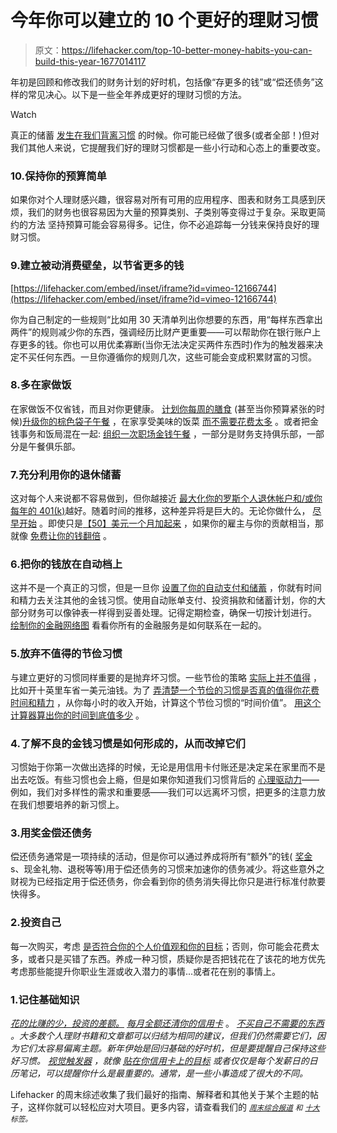 # 今年你可以建立的 10 个更好的理财习惯

> 原文：<https://lifehacker.com/top-10-better-money-habits-you-can-build-this-year-1677014117>

年初是回顾和修改我们的财务计划的好时机，包括像“存更多的钱”或“偿还债务”这样的常见决心。以下是一些全年养成更好的理财习惯的方法。

Watch

真正的储蓄 [发生在我们背离习惯](https://lifehacker.com/focus-on-habits-not-hypotheticals-to-save-more-money-1569013942) 的时候。你可能已经做了很多(或者全部！)但对我们其他人来说，它提醒我们好的理财习惯都是一些小行动和心态上的重要改变。

### 10.保持你的预算简单

如果你对个人理财感兴趣，很容易对所有可用的应用程序、图表和财务工具感到厌烦，我们的财务也很容易因为大量的预算类别、子类别等变得过于复杂。采取更简约的方法 坚持预算可能会容易得多。记住，你不必追踪每一分钱来保持良好的理财习惯。

### 9.建立被动消费壁垒，以节省更多的钱

 [https://lifehacker.com/embed/inset/iframe?id=vimeo-12166744](https://lifehacker.com/embed/inset/iframe?id=vimeo-12166744) 

你为自己制定的一些规则“比如用 30 天清单列出你想要的东西，用“每样东西拿出两件”的规则减少你的东西，强调经历比财产更重要——可以帮助你在银行账户上存更多的钱。你也可以用优柔寡断(当你无法决定买两件东西时)作为的触发器来决定不买任何东西。一旦你遵循你的规则几次，这些可能会变成积累财富的习惯。

### 8.多在家做饭

在家做饭不仅省钱，而且对你更健康。 [计划你每周的膳食](http://lifehacker.com/how-to-plan-your-weekly-meals-stress-free-30791921) (甚至当你预算紧张的时候)[升级你的棕色袋子午餐](http://lifehacker.com/how-can-i-upgrade-my-brown-bag-lunch-5935300) ，在家享受美味的饭菜 [而不需要花费太多](http://lifehacker.com/eat-like-a-foodie-at-home-without-breaking-your-budget-5832166) 。或者把金钱事务和饭局混在一起: [组织一次职场金钱午餐](http://lifehacker.com/organize-a-workplace-money-lunch-to-create-and-reinforc-5979330) ，一部分是财务支持俱乐部，一部分是午餐俱乐部。

### 7.充分利用你的退休储蓄

这对每个人来说都不容易做到，但你越接近 [最大化你的罗斯个人退休帐户和/或你每年的 401(k)](https://lifehacker.com/focusing-on-just-one-of-these-financial-habits-will-lea-1581747252)越好。随着时间的推移，这种差异将是巨大的。无论你做什么， [尽早开始](http://lifehacker.com/the-biggest-money-mistakes-we-make-according-to-warren-1525117382) 。即使只是[【50】美元一个月加起来](http://lifehacker.com/how-much-youll-save-for-retirement-if-you-invest-just-1441177705) ，如果你的雇主与你的贡献相当，那就像 [免费让你的钱翻倍](http://lifehacker.com/double-your-investments-guaranteed-why-you-shouldnt-p-33062119) 。

### 6.把你的钱放在自动档上

这并不是一个真正的习惯，但是一旦你 [设置了你的自动支付和储蓄](https://lifehacker.com/automate-your-finances-to-spend-less-time-managing-your-5702973) ，你就有时间和精力去关注其他的金钱习惯。使用自动账单支付、投资捐款和储蓄计划，你的大部分财务可以像钟表一样得到妥善处理。记得定期检查，确保一切按计划进行。 [绘制你的金融网络图](http://lifehacker.com/manage-your-many-financial-accounts-and-bills-better-by-5856406) 看看你所有的金融服务是如何联系在一起的。

### 5.放弃不值得的节俭习惯

与建立更好的习惯同样重要的是抛弃坏习惯。一些节俭的策略 [实际上并不值得](https://lifehacker.com/what-frugal-habits-aren-t-actually-worthwhile-1645860713) ，比如开十英里车省一美元油钱。为了 [弄清楚一个节俭的习惯是否真的值得你花费时间和精力](http://twocents.lifehacker.com/how-to-decide-whether-a-frugal-habit-is-worth-your-time-1611190321) ，从你每小时的收入开始，计算这个节俭习惯的“时间价值”。 [用这个计算器算出你的时间到底值多少](http://lifehacker.com/find-out-how-much-your-time-is-really-worth-with-this-c-1538740426) 。

### 4.了解不良的金钱习惯是如何形成的，从而改掉它们

习惯始于你第一次做出选择的时候，无论是用信用卡付账还是决定呆在家里而不是出去吃饭。有些习惯也会上瘾，但是如果你知道我们习惯背后的 [心理驱动力](http://cashcowcouple.com/lifestyle/bad-habits-die-hard/)——例如，我们对多样性的需求和重要感——我们可以远离坏习惯，把更多的注意力放在我们想要培养的新习惯上。

### 3.用奖金偿还债务

偿还债务通常是一项持续的活动，但是你可以通过养成将所有“额外”的钱( [奖金](http://lifehacker.com/apply-all-bonuses-to-principle-when-you-have-high-inter-1642857542) s、现金礼物、退税等等)用于偿还债务的习惯来加速你的债务减少。将这些意外之财视为已经指定用于偿还债务，你会看到你的债务消失得比你只是进行标准付款要快得多。

### 2.投资自己

每一次购买，考虑 [是否符合你的个人价值观和你的目标](https://lifehacker.com/align-your-purchases-with-your-personal-values-for-bett-5714479)；否则，你可能会花费太多，或者只是买错了东西。养成一种习惯，质疑你是否把钱花在了该花的地方优先考虑那些能提升你职业生涯或收入潜力的事情...或者花在别的事情上。

### 1.记住基础知识

[*花的比赚的少，投资的差额。*](http://lifehacker.com/the-most-basic-personal-finance-truth-5809285) [*每月全额还清你的信用卡*](http://lifehacker.com/paying-off-credit-cards-is-the-best-financial-return-fo-1496724814) 。 [*不买自己不需要的东西*](http://lifehacker.com/no-tip-will-save-as-much-money-as-simply-not-buying-an-1640266328) *。大多数个人理财书籍和文章都可以归结为相同的建议，但我们仍然需要它们，因为它们太容易偏离主题。新年伊始是回归基础的好时机，但是要提醒自己保持这些好习惯。 [视觉触发器](https://lifehacker.com/use-visual-triggers-to-develop-better-money-habits-1597703349) ，就像 [贴在你信用卡上的目标](http://twocents.lifehacker.com/tape-financial-goals-to-credit-cards-to-avoid-spending-1573185726) 或者仅仅是每个发薪日的日历笔记，可以提醒你什么是最重要的。通常，是一些小事造成了很大的不同。*

Lifehacker 的周末综述收集了我们最好的指南、解释者和其他关于某个主题的帖子，这样你就可以轻松应对大项目。更多内容，请查看我们的 [*<small>周末综合报道</small>*](http://lifehacker.com/tag/weekend-roundup) <small>*和*</small> [*<small>十大</small>*](http://lifehacker.com/tag/lifehacker-top-10) <small>*标签。*</small>